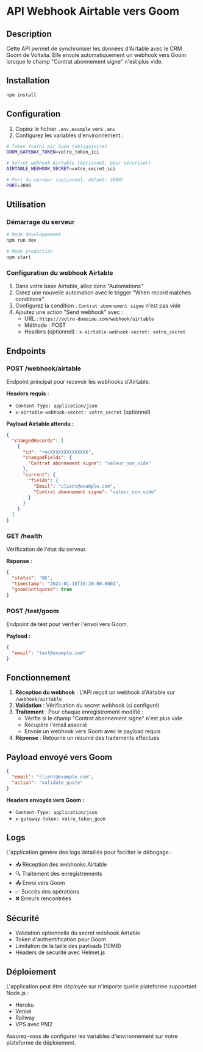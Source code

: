 # API Webhook Airtable vers Goom

## Description
Cette API permet de synchroniser les données d'Airtable avec le CRM Goom de Voltalia. Elle envoie automatiquement un webhook vers Goom lorsque le champ "Contrat abonnement signe" n'est plus vide.

## Installation
```bash
npm install
```

## Configuration

1. Copiez le fichier `.env.example` vers `.env`
2. Configurez les variables d'environnement :

```bash
# Token fourni par Goom (obligatoire)
GOOM_GATEWAY_TOKEN=votre_token_ici

# Secret webhook Airtable (optionnel, pour sécuriser)
AIRTABLE_WEBHOOK_SECRET=votre_secret_ici

# Port du serveur (optionnel, défaut: 3000)
PORT=3000
```

## Utilisation

### Démarrage du serveur
```bash
# Mode développement
npm run dev

# Mode production
npm start
```

### Configuration du webhook Airtable

1. Dans votre base Airtable, allez dans "Automations"
2. Créez une nouvelle automation avec le trigger "When record matches conditions"
3. Configurez la condition : `Contrat abonnement signe` n'est pas vide
4. Ajoutez une action "Send webhook" avec :
   - URL : `https://votre-domaine.com/webhook/airtable`
   - Méthode : POST
   - Headers (optionnel) : `x-airtable-webhook-secret: votre_secret`

## Endpoints

### POST /webhook/airtable
Endpoint principal pour recevoir les webhooks d'Airtable.

**Headers requis :**
- `Content-Type: application/json`
- `x-airtable-webhook-secret: votre_secret` (optionnel)

**Payload Airtable attendu :**
```json
{
  "changedRecords": [
    {
      "id": "recXXXXXXXXXXXXXX",
      "changedFields": {
        "Contrat abonnement signe": "valeur_non_vide"
      },
      "current": {
        "fields": {
          "Email": "client@example.com",
          "Contrat abonnement signe": "valeur_non_vide"
        }
      }
    }
  ]
}
```

### GET /health
Vérification de l'état du serveur.

**Réponse :**
```json
{
  "status": "OK",
  "timestamp": "2024-01-15T10:30:00.000Z",
  "goomConfigured": true
}
```

### POST /test/goom
Endpoint de test pour vérifier l'envoi vers Goom.

**Payload :**
```json
{
  "email": "test@example.com"
}
```

## Fonctionnement

1. **Réception du webhook** : L'API reçoit un webhook d'Airtable sur `/webhook/airtable`
2. **Validation** : Vérification du secret webhook (si configuré)
3. **Traitement** : Pour chaque enregistrement modifié :
   - Vérifie si le champ "Contrat abonnement signe" n'est plus vide
   - Récupère l'email associé
   - Envoie un webhook vers Goom avec le payload requis
4. **Réponse** : Retourne un résumé des traitements effectués

## Payload envoyé vers Goom

```json
{
  "email": "client@example.com",
  "action": "validate_quote"
}
```

**Headers envoyés vers Goom :**
- `Content-Type: application/json`
- `x-gateway-token: votre_token_goom`

## Logs

L'application génère des logs détaillés pour faciliter le débogage :
- 📥 Réception des webhooks Airtable
- 🔍 Traitement des enregistrements
- 📤 Envoi vers Goom
- ✅ Succès des opérations
- ❌ Erreurs rencontrées

## Sécurité

- Validation optionnelle du secret webhook Airtable
- Token d'authentification pour Goom
- Limitation de la taille des payloads (10MB)
- Headers de sécurité avec Helmet.js

## Déploiement

L'application peut être déployée sur n'importe quelle plateforme supportant Node.js :
- Heroku
- Vercel
- Railway
- VPS avec PM2

Assurez-vous de configurer les variables d'environnement sur votre plateforme de déploiement.